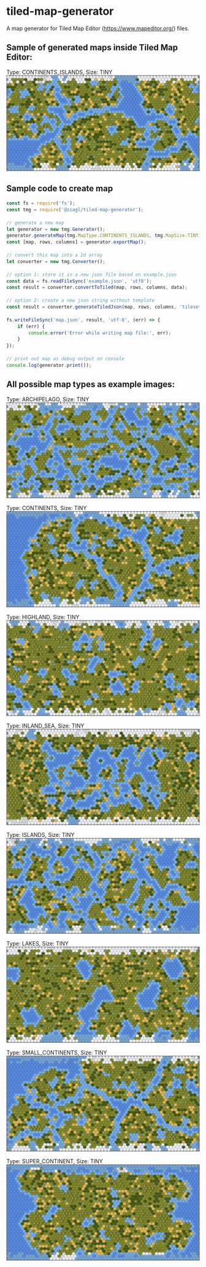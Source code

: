 # tiled-map-generator
A map generator for Tiled Map Editor (https://www.mapeditor.org/) files.

## Sample of generated maps inside Tiled Map Editor:

Type: CONTINENTS_ISLANDS, Size: TINY
![Alt text](example_images/continents_islands-tiny.png?raw=true "Type: CONTINENTS_ISLANDS, Size: TINY")

## Sample code to create map

```typescript
const fs = require('fs');
const tmg = require('@ziagl/tiled-map-generator');

// generate a new map
let generator = new tmg.Generator();
generator.generateMap(tmg.MapType.CONTINENTS_ISLANDS, tmg.MapSize.TINY);
const [map, rows, columns] = generator.exportMap();

// convert this map into a 2d array
let converter = new tmg.Converter();

// option 1: store it in a new json file based on example.json
const data = fs.readFileSync('example.json', 'utf8');
const result = converter.convertToTiled(map, rows, columns, data);

// option 2: create a new json string without template
const result = converter.generateTiledJson(map, rows, columns, 'tileset.png', 32, 34, 416, 34, 13, 13, "#ffffff");

fs.writeFileSync('map.json', result, 'utf-8', (err) => {
    if (err) {
        console.error('Error while writing map file:', err);
    }
});

// print out map as debug output on console
console.log(generator.print());
```

## All possible map types as example images:

Type: ARCHIPELAGO, Size: TINY
![Alt text](example_images/archipelago-tiny.png?raw=true "Type: ARCHIPELAGO, Size: TINY")

Type: CONTINENTS, Size: TINY
![Alt text](example_images/continents-tiny.png?raw=true "Type: CONTINENTS, Size: TINY")

Type: HIGHLAND, Size: TINY
![Alt text](example_images/highland-tiny.png?raw=true "Type: HIGHLAND, Size: TINY")

Type: INLAND_SEA, Size: TINY
![Alt text](example_images/inland_sea-tiny.png?raw=true "Type: INLAND_SEA, Size: TINY")

Type: ISLANDS, Size: TINY
![Alt text](example_images/islands-tiny.png?raw=true "Type: ISLANDS, Size: TINY")

Type: LAKES, Size: TINY
![Alt text](example_images/lakes-tiny.png?raw=true "Type: LAKES, Size: TINY")

Type: SMALL_CONTINENTS, Size: TINY
![Alt text](example_images/small_continents-tiny.png?raw=true "Type: SMALL_CONTINENTS, Size: TINY")

Type: SUPER_CONTINENT, Size: TINY
![Alt text](example_images/super_continent-tiny.png?raw=true "Type: SUPER_CONTINENT, Size: TINY")
